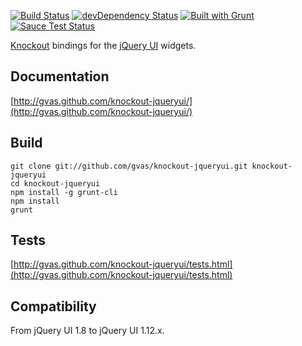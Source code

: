 [![Build Status](https://travis-ci.org/gvas/knockout-jqueryui.png)](https://travis-ci.org/gvas/knockout-jqueryui) [![devDependency Status](https://david-dm.org/gvas/knockout-jqueryui/dev-status.svg)](https://david-dm.org/gvas/knockout-jqueryui#info=devDependencies) [![Built with Grunt](https://cdn.gruntjs.com/builtwith.png)](http://gruntjs.com/)
[![Sauce Test Status](https://saucelabs.com/browser-matrix/gvas.svg)](https://saucelabs.com/u/gvas)


[Knockout](http://knockoutjs.com/) bindings for the [jQuery UI](http://jqueryui.com/) widgets.

Documentation
-------------
[http://gvas.github.com/knockout-jqueryui/](http://gvas.github.com/knockout-jqueryui/)

Build
-----
    git clone git://github.com/gvas/knockout-jqueryui.git knockout-jqueryui
    cd knockout-jqueryui
    npm install -g grunt-cli
    npm install
    grunt

Tests
-----
[http://gvas.github.com/knockout-jqueryui/tests.html](http://gvas.github.com/knockout-jqueryui/tests.html)

Compatibility
-----

From jQuery UI 1.8 to jQuery UI 1.12.x.

